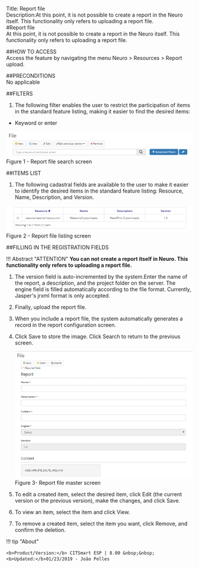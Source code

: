 Title: Report file  
Description:At this point, it is not possible to create a report in the Neuro itself. This functionality only refers to uploading a report file.  
#Report file  
At this point, it is not possible to create a report in the Neuro itself. This functionality only refers to uploading a report file.  

##HOW TO ACCESS  
Access the feature by navigating the menu Neuro > Resources >  Report upload.  

##PRECONDITIONS  
No applicable  

##FILTERS
1. The following filter enables the user to restrict the participation of items in the standard feature listing, making it easier to find the desired items:  

- Keyword or enter  

![Screenshot](images/Report-file-fig01.png)   
Figure 1 - Report file search screen  

##ITEMS LIST  
1. The following cadastral fields are available to the user to make it easier to identify the desired items in the standard feature listing: Resource, Name, Description, and Version.  

![Screenshot](images/Report-file-fig02.png)   
Figure 2 - Report file listing screen  

##FILLING IN THE REGISTRATION FIELDS  

!!! Abstract "ATTENTION"
    **You can not create a report itself in Neuro. This functionality only refers to uploading a report file.**  
	
1. The version field is auto-incremented by the system.Enter the name of the report, a description, and the project folder on the server. The engine field is filled automatically according to the file format. Currently, Jasper's jrxml format is only accepted.

2. Finally, upload the report file.

3. When you include a report file, the system automatically generates a record in the report configuration screen.

4. Click Save to store the image. Click Search to return to the previous screen.  

    ![Screenshot](images/Report-file-fig03.png)  
    Figure 3- Report file master screen  

5. To edit a created item, select the desired item, click Edit (the current version or the previous version), make the changes, and click Save.   
6. To view an item, select the item and click View.  
7. To remove a created item, select the item you want, click Remove, and confirm the deletion.  

!!! tip "About"

    <b>Product/Version:</b> CITSmart ESP | 8.00 &nbsp;&nbsp;
    <b>Updated:</b>01/23/2019 - João Pelles  
